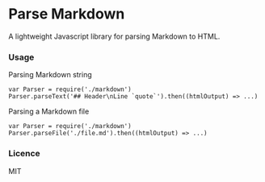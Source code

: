 # Parse Markdown

A lightweight Javascript library for parsing Markdown to HTML.

### Usage

Parsing Markdown string

```
var Parser = require('./markdown')
Parser.parseText('## Header\nLine `quote`').then((htmlOutput) => ...)
```

Parsing a Markdown file

```
var Parser = require('./markdown')
Parser.parseFile('./file.md').then((htmlOutput) => ...)
```

### Licence

MIT